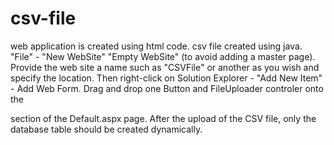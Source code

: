 # csv-file
web application is created using html code.
csv file created using java.
"File" - "New WebSite"  "Empty WebSite" (to avoid adding a master page).
Provide the web site a name such as "CSVFile" or another as you wish and specify the location.
Then right-click on Solution Explorer - "Add New Item" - Add Web Form.
Drag and drop one Button and FileUploader controler onto the <form> section of the Default.aspx page.
After the upload of the CSV file, only the database table should be created dynamically.
